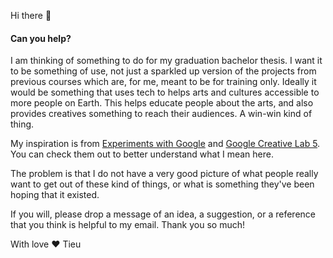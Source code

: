 Hi there 🙌

#### Can you help?

I am thinking of something to do for my graduation bachelor thesis. I want it to be something of use, not just a sparkled up version of the projects from previous courses which are, for me, meant to be for training only.
Ideally it would be something that uses tech to helps arts and cultures accessible to more people on Earth. This helps educate people about the arts, and also provides creatives something to reach their audiences. A win-win kind of thing.

My inspiration is from [Experiments with Google](https://experiments.withgoogle.com/) and [Google Creative Lab 5](https://www.creativelab5.com/). You can check them out to better understand what I mean here.

The problem is that I do not have a very good picture of what people really want to get out of these kind of things, or what is something they've been hoping that it existed.

If you will, please drop a message of an idea, a suggestion, or a reference that you think is helpful to my email. Thank you so much!

With love ❤️
Tieu
